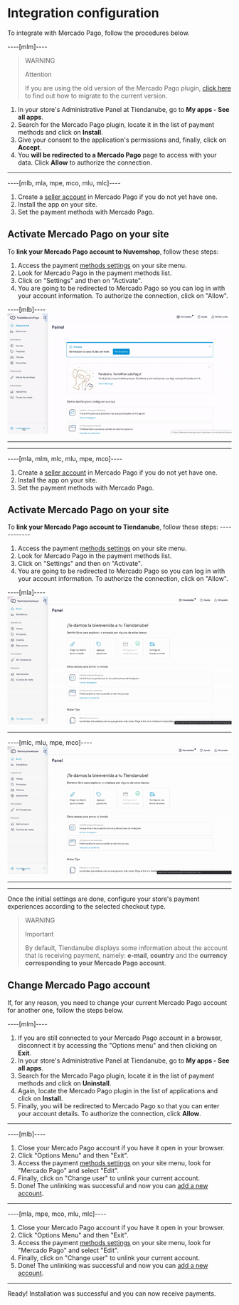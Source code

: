 # Integration configuration
 
To integrate with Mercado Pago, follow the procedures below.

----[mlm]----
> WARNING
>
> Attention
>
> If you are using the old version of the Mercado Pago plugin, [click here](/developers/en/docs/nuvemshop/how-tos/migration) to find out how to migrate to the current version.

1. In your store's Administrative Panel at Tiendanube, go to **My apps - See all apps**.
2. Search for the Mercado Pago plugin, locate it in the list of payment methods and click on **Install**.
3. Give your consent to the application's permissions and, finally, click on **Accept**.
4. You **will be redirected to a Mercado Pago** page to access with your data. Click **Allow** to authorize the connection.

------------
----[mlb, mla, mpe, mco, mlu, mlc]----
1. Create a [seller account](https://www.mercadopago[FAKER][URL][DOMAIN]/activities) in Mercado Pago if you do not yet have one.
1. Install the app on your site.
1. Set the payment methods with Mercado Pago.

## Activate Mercado Pago on your site

To **link your Mercado Pago account to Nuvemshop**, follow these steps:

1. Access the payment [methods settings](https://lojavirtualnuvem.com.br/admin/payments/) on your site menu.
2. Look for Mercado Pago in the payment methods list.
3. Click on "Settings" and then on "Activate".
4. You are going to be redirected to Mercado Pago so you can log in with your account information. To authorize the connection, click on "Allow".

----[mlb]----
![Payments Connect - Nuvem Shop](/images/nuvemshop/nuvemshop_connect_1.gif)

------------

------------
----[mla, mlm, mlc, mlu, mpe, mco]----
1. Create a [seller account](https://www.mercadopago[FAKER][URL][DOMAIN]/activities) in Mercado Pago if you do not yet have one.
1. Install the app on your site.
1. Set the payment methods with Mercado Pago.

## Activate Mercado Pago on your site

To **link your Mercado Pago account to Tiendanube**, follow these steps: ------------

1. Access the payment [methods settings](https://mitiendanube.com/admin/payments/) on your site menu.
2. Look for Mercado Pago in the payment methods list.
3. Click on "Settings" and then on "Activate".
4. You are going to be redirected to Mercado Pago so you can log in with your account information. To authorize the connection, click on "Allow".

----[mla]----
![Payments Connect - Nuvem Shop](/images/nuvemshop/ar_tientanube_connect.gif)

------------
----[mlc, mlu, mpe, mco]----
![Payments Connect - Nuvem Shop](/images/nuvemshop/mx_tientanube_connect.gif)

------------

------------

Once the initial settings are done, configure your store's payment experiences according to the selected checkout type.

> WARNING
>
> Important
>
> By default, Tiendanube displays some information about the account that is receiving payment, namely: **e-mail**, **country** and the **currency corresponding to your Mercado Pago account**.

## Change Mercado Pago account

If, for any reason, you need to change your current Mercado Pago account for another one, follow the steps below.

----[mlm]----
1. If you are still connected to your Mercado Pago account in a browser, disconnect it by accessing the "Options menu" and then clicking on **Exit**.
2. In your store's Administrative Panel at Tiendanube, go to **My apps - See all apps**.
3. Search for the Mercado Pago plugin, locate it in the list of payment methods and click on **Uninstall**.
4. Again, locate the Mercado Pago plugin in the list of applications and click on **Install**.
5. Finally, you will be redirected to Mercado Pago so that you can enter your account details. To authorize the connection, click **Allow**.

------------
----[mlb]----
1. Close your Mercado Pago account if you have it open in your browser.
2. Click "Options Menu" and then "Exit".
3. Access the payment [methods settings](https://lojavirtualnuvem.com.br/admin/payments/) on your site menu, look for "Mercado Pago" and select "Edit".
4. Finally, click on "Change user" to unlink your current account.
5. Done! The unlinking was successful and now you can [add a new account](#bookmark_activate_mercado_pago_on_your_site).

------------
----[mla, mpe, mco, mlu, mlc]----
1. Close your Mercado Pago account if you have it open in your browser.
2. Click "Options Menu" and then "Exit".
3. Access the payment [methods settings](https://mitiendanube.com/admin/payments/) on your site menu, look for "Mercado Pago" and select "Edit".
4. Finally, click on "Change user" to unlink your current account.
5. Done! The unlinking was successful and now you can [add a new account](#bookmark_activate_mercado_pago_on_your_site).

------------

Ready! Installation was successful and you can now receive payments.